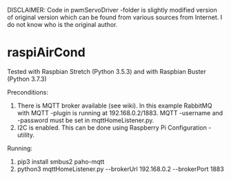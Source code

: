 DISCLAIMER:
Code in pwmServoDriver -folder is slightly modified version of original version which can be found from various sources from Internet. I do not know who is the original author.

# raspiAirCond
Tested with Raspbian Stretch (Python 3.5.3) and with Raspbian Buster (Python 3.7.3)

Preconditions:
1. There is MQTT broker available (see wiki). In this example RabbitMQ with MQTT -plugin is running at 192.168.0.2/1883. MQTT -username and -password must be set in mqttHomeListener.py.
2. I2C is enabled. This can be done using Raspberry Pi Configuration -utility.

Running:
1. pip3 install smbus2 paho-mqtt
2. python3 mqttHomeListener.py --brokerUrl 192.168.0.2 --brokerPort 1883
